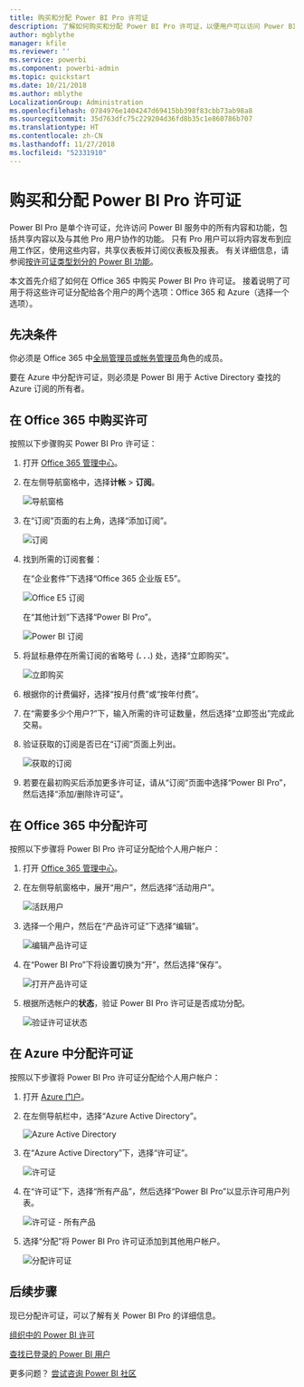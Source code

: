 ```yaml
---
title: 购买和分配 Power BI Pro 许可证
description: 了解如何购买和分配 Power BI Pro 许可证，以便用户可以访问 Power BI 服务中的所有内容和功能。
author: mgblythe
manager: kfile
ms.reviewer: ''
ms.service: powerbi
ms.component: powerbi-admin
ms.topic: quickstart
ms.date: 10/21/2018
ms.author: mblythe
LocalizationGroup: Administration
ms.openlocfilehash: 0784976e1404247d69415bb398f83cbb73ab98a8
ms.sourcegitcommit: 35d763dfc75c229204d36fd8b35c1e860786b707
ms.translationtype: HT
ms.contentlocale: zh-CN
ms.lasthandoff: 11/27/2018
ms.locfileid: "52331910"
---
```

# <a name="purchase-and-assign-power-bi-pro-licenses"></a>购买和分配 Power BI Pro 许可证

Power BI Pro 是单个许可证，允许访问 Power BI 服务中的所有内容和功能，包括共享内容以及与其他 Pro 用户协作的功能。 只有 Pro 用户可以将内容发布到应用工作区，使用这些内容，共享仪表板并订阅仪表板及报表。 有关详细信息，请参阅[按许可证类型划分的 Power BI 功能](service-features-license-type.md)。

本文首先介绍了如何在 Office 365 中购买 Power BI Pro 许可证。 接着说明了可用于将这些许可证分配给各个用户的两个选项：Office 365 和 Azure（选择一个选项）。

## <a name="prerequisites"></a>先决条件

你必须是 Office 365 中[全局管理员或帐务管理员](https://support.office.com/article/about-office-365-admin-roles-da585eea-f576-4f55-a1e0-87090b6aaa9d?ui=en-US&rs=en-US&ad=US)角色的成员。

要在 Azure 中分配许可证，则必须是 Power BI 用于 Active Directory 查找的 Azure 订阅的所有者。

## <a name="purchase-licenses-in-office-365"></a>在 Office 365 中购买许可

按照以下步骤购买 Power BI Pro 许可证：

1. 打开 [Office 365 管理中心](https://portal.office.com/adminportal/home#/homepage)。

2. 在左侧导航窗格中，选择**计帐**  >  **订阅**。

    ![导航窗格](media/service-admin-purchasing-power-bi-pro/service-purchasing-power-bi-pro-01.png)

3. 在“订阅”页面的右上角，选择“添加订阅”。

    ![订阅](media/service-admin-purchasing-power-bi-pro/service-purchasing-power-bi-pro-02.png)

4. 找到所需的订阅套餐：

    在“企业套件”下选择“Office 365 企业版 E5”。

    ![Office E5 订阅](media/service-admin-purchasing-power-bi-pro/service-purchasing-power-bi-pro-03.png)

    在“其他计划”下选择“Power BI Pro”。

    ![Power BI 订阅](media/service-admin-purchasing-power-bi-pro/service-purchasing-power-bi-pro-04.png)

5. 将鼠标悬停在所需订阅的省略号 (**. . .**) 处，选择“立即购买”。

    ![立即购买](media/service-admin-purchasing-power-bi-pro/service-purchasing-power-bi-pro-05.png)

6. 根据你的计费偏好，选择“按月付费”或“按年付费”。

7. 在“需要多少个用户?”下，输入所需的许可证数量，然后选择“立即签出”完成此交易。

8. 验证获取的订阅是否已在“订阅”页面上列出。

   ![获取的订阅](media/service-admin-purchasing-power-bi-pro/service-purchasing-power-bi-pro-06.png)

9. 若要在最初购买后添加更多许可证，请从“订阅”页面中选择“Power BI Pro”，然后选择“添加/删除许可证”。

## <a name="assign-licenses-in-office-365"></a>在 Office 365 中分配许可

按照以下步骤将 Power BI Pro 许可证分配给个人用户帐户：

1. 打开 [Office 365 管理中心](https://portal.office.com/adminportal/home#/homepage)。

2. 在左侧导航窗格中，展开“用户”，然后选择“活动用户”。

    ![活跃用户](media/service-admin-purchasing-power-bi-pro/service-assigning-power-bi-pro-licenses-05.png)

3. 选择一个用户，然后在“产品许可证”下选择“编辑”。

    ![编辑产品许可证](media/service-admin-purchasing-power-bi-pro/service-assigning-power-bi-pro-licenses-06.png)

4. 在“Power BI Pro”下将设置切换为“开”，然后选择“保存”。

    ![打开产品许可证](media/service-admin-purchasing-power-bi-pro/service-assigning-power-bi-pro-licenses-07.png)

5. 根据所选帐户的**状态**，验证 Power BI Pro 许可证是否成功分配。

    ![验证许可证状态](media/service-admin-purchasing-power-bi-pro/service-assigning-power-bi-pro-licenses-08.png)

## <a name="assign-licenses-in-azure"></a>在 Azure 中分配许可证

按照以下步骤将 Power BI Pro 许可证分配给个人用户帐户：

1. 打开 [Azure 门户](https://ms.portal.azure.com/#@microsoft.onmicrosoft.com/dashboard/private/39bc3cf7-31a4-43f6-954c-f2d69ca2f0)。

2. 在左侧导航栏中，选择“Azure Active Directory”。

    ![Azure Active Directory](media/service-admin-purchasing-power-bi-pro/service-assigning-power-bi-pro-licenses-01.png)

3. 在“Azure Active Directory”下，选择“许可证”。

    ![许可证](media/service-admin-purchasing-power-bi-pro/service-assigning-power-bi-pro-licenses-02.png)

4. 在“许可证”下，选择“所有产品”，然后选择“Power BI Pro”以显示许可用户列表。

    ![许可证 - 所有产品](media/service-admin-purchasing-power-bi-pro/service-assigning-power-bi-pro-licenses-03.png)

5. 选择“分配”将 Power BI Pro 许可证添加到其他用户帐户。

    ![分配许可证](media/service-admin-purchasing-power-bi-pro/service-assigning-power-bi-pro-licenses-04.png)

## <a name="next-steps"></a>后续步骤

现已分配许可证，可以了解有关 Power BI Pro 的详细信息。

[组织中的 Power BI 许可](service-admin-licensing-organization.md)

[查找已登录的 Power BI 用户](service-admin-access-usage.md)

更多问题？ [尝试咨询 Power BI 社区](https://community.powerbi.com/)
